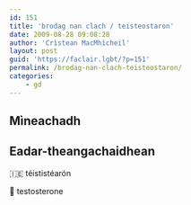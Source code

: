 ```yaml
---
id: 151
title: 'brodag nan clach / teisteostaron'
date: 2009-08-28 09:08:28
author: 'Crìstean MacMhìcheil'
layout: post
guid: 'https://faclair.lgbt/?p=151'
permalink: /brodag-nan-clach-teisteostaron/
categories:
    - gd
---
```


## Mìneachadh

## Eadar-theangachaidhean

&#x1f1ee;&#x1f1ea; téististéarón

&#x1f3f4;&#xe0067;&#xe0062;&#xe0065;&#xe006e;&#xe0067;&#xe007f; testosterone
